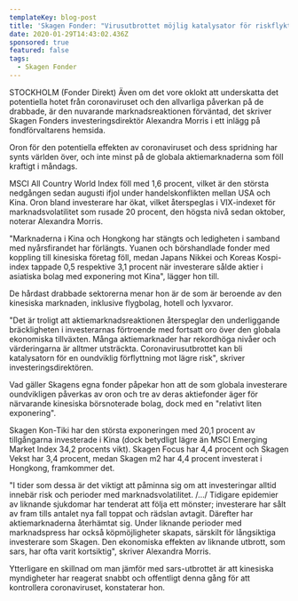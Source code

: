 ```yaml
---
templateKey: blog-post
title: 'Skagen Fonder: "Virusutbrottet möjlig katalysator för riskflykt"'
date: 2020-01-29T14:43:02.436Z
sponsored: true
featured: false
tags:
  - Skagen Fonder
---
```

STOCKHOLM (Fonder Direkt) Även om det vore oklokt att underskatta det potentiella hotet från coronaviruset och den allvarliga påverkan på de drabbade, är den nuvarande marknadsreaktionen förväntad, det skriver Skagen Fonders investeringsdirektör Alexandra Morris i ett inlägg på fondförvaltarens hemsida.

Oron för den potentiella effekten av coronaviruset och dess spridning har synts världen över, och inte minst på de globala aktiemarknaderna som föll kraftigt i måndags.

MSCI All Country World Index föll med 1,6 procent, vilket är den största nedgången sedan augusti ifjol under handelskonflikten mellan USA och Kina. Oron bland investerare har ökat, vilket återspeglas i VIX-indexet för marknadsvolatilitet som rusade 20 procent, den högsta nivå sedan oktober, noterar Alexandra Morris.

"Marknaderna i Kina och Hongkong har stängts och ledigheten i samband med nyårsfirandet har förlängts. Yuanen och börshandlade fonder med koppling till kinesiska företag föll, medan Japans Nikkei och Koreas Kospi-index tappade 0,5 respektive 3,1 procent när investerare sålde aktier i asiatiska bolag med exponering mot Kina", lägger hon till.

De hårdast drabbade sektorerna menar hon är de som är beroende av den kinesiska marknaden, inklusive flygbolag, hotell och lyxvaror.

"Det är troligt att aktiemarknadsreaktionen återspeglar den underliggande bräckligheten i investerarnas förtroende med fortsatt oro över den globala ekonomiska tillväxten. Många aktiemarknader har rekordhöga nivåer och värderingarna är alltmer utsträckta. Coronavirusutbrottet kan bli katalysatorn för en oundviklig förflyttning mot lägre risk", skriver investeringsdirektören.

Vad gäller Skagens egna fonder påpekar hon att de som globala investerare oundvikligen påverkas av oron och tre av deras aktiefonder äger för närvarande kinesiska börsnoterade bolag, dock med en "relativt liten exponering".

Skagen Kon-Tiki har den största exponeringen med 20,1 procent av tillgångarna investerade i Kina (dock betydligt lägre än MSCI Emerging Market Index 34,2 procents vikt). Skagen Focus har 4,4 procent och Skagen Vekst har 3,4 procent, medan Skagen m2 har 4,4 procent investerat i Hongkong, framkommer det.

"I tider som dessa är det viktigt att påminna sig om att investeringar alltid innebär risk och perioder med marknadsvolatilitet. /…/ Tidigare epidemier av liknande sjukdomar har tenderat att följa ett mönster; investerare har sålt av fram tills antalet nya fall toppat och rädslan avtagit. Därefter har aktiemarknaderna återhämtat sig. Under liknande perioder med marknadspress har också köpmöjligheter skapats, särskilt för långsiktiga investerare som Skagen. Den ekonomiska effekten av liknande utbrott, som sars, har ofta varit kortsiktig", skriver Alexandra Morris.

Ytterligare en skillnad om man jämför med sars-utbrottet är att kinesiska myndigheter har reagerat snabbt och offentligt denna gång för att kontrollera coronaviruset, konstaterar hon.
